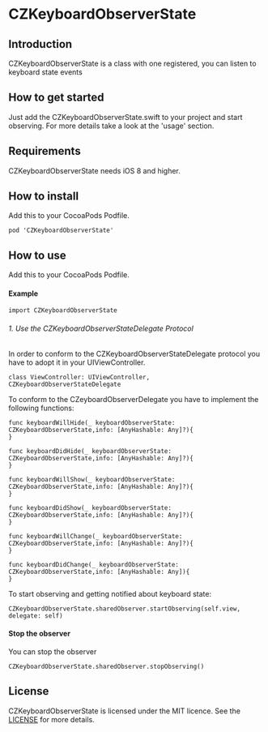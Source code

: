 # CZKeyboardObserverState



## Introduction
CZKeyboardObserverState is a class with one registered, you can listen to keyboard state events

## How to get started
Just add the CZKeyboardObserverState.swift to your project and start observing.
For more details take a look at the 'usage' section.

## Requirements
CZKeyboardObserverState needs iOS 8 and higher.

## How to install
Add this to your CocoaPods Podfile.

    pod 'CZKeyboardObserverState'

## How to use
Add this to your CocoaPods Podfile.
#### Example

    import CZKeyboardObserverState

###### 1. Use the CZKeyboardObserverStateDelegate Protocol

In order to conform to the CZKeyboardObserverStateDelegate protocol you have to adopt it in your UIViewController.

	class ViewController: UIViewController, CZKeyboardObserverStateDelegate

To conform to the CZeyboardObserverDelegate you have to implement the following functions:

	
	func keyboardWillHide(_ keyboardObserverState: CZKeyboardObserverState,info: [AnyHashable: Any]?){
    }
    
    func keyboardDidHide(_ keyboardObserverState: CZKeyboardObserverState,info: [AnyHashable: Any]?){
    }
    
    func keyboardWillShow(_ keyboardObserverState: CZKeyboardObserverState,info: [AnyHashable: Any]?){
    }
    
    func keyboardDidShow(_ keyboardObserverState: CZKeyboardObserverState,info: [AnyHashable: Any]?){
    }
    
    func keyboardWillChange(_ keyboardObserverState: CZKeyboardObserverState,info: [AnyHashable: Any]?){
    }
    
    func keyboardDidChange(_ keyboardObserverState: CZKeyboardObserverState,info: [AnyHashable: Any]){
    }


To start observing and getting notified about keyboard state:
        
    CZKeyboardObserverState.sharedObserver.startObserving(self.view, delegate: self)

#### Stop the observer

You can stop the observer

	CZKeyboardObserverState.sharedObserver.stopObserving()


## License
CZKeyboardObserverState is licensed under the MIT licence. See the [LICENSE](https://github.com/edwinps/CZCustomLayout/blob/master/LICENSE.md) for more details.